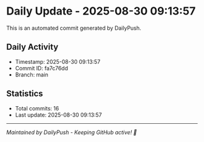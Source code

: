 # Daily Update - 2025-08-30 09:13:57

This is an automated commit generated by DailyPush.

## Daily Activity
- Timestamp: 2025-08-30 09:13:57
- Commit ID: fa7c76dd
- Branch: main

## Statistics
- Total commits: 16
- Last update: 2025-08-30 09:13:57

---
*Maintained by DailyPush - Keeping GitHub active! 🚀*
